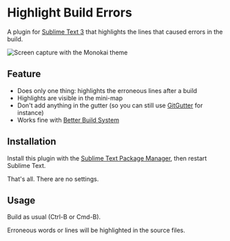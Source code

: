 Highlight Build Errors
======================

A plugin for [Sublime Text 3](http://www.sublimetext.com/) that highlights the lines that caused errors in the build.

![Screen capture with the Monokai theme](http://i.imgur.com/nj4WGFF.png)

## Feature

* Does only one thing: highlights the erroneous lines after a build
* Highlights are visible in the mini-map
* Don't add anything in the gutter (so you can still use [GitGutter](https://sublime.wbond.net/packages/GitGutter) for instance)
* Works fine with [Better Build System](https://sublime.wbond.net/packages/Better%20Build%20System)

## Installation

Install this plugin with the [Sublime Text Package Manager](https://sublime.wbond.net/), then restart Sublime Text.

That's all. There are no settings.

## Usage

Build as usual (Ctrl-B or Cmd-B).

Erroneous words or lines will be highlighted in the source files.
